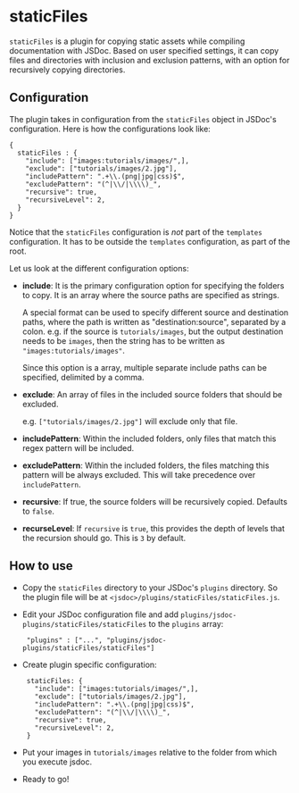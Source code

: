 # staticFiles

`staticFiles` is a plugin for copying static assets while compiling documentation with JSDoc. Based on user specified settings, it can copy files and directories with inclusion and exclusion patterns, with an option for recursively copying directories.

## Configuration

The plugin takes in configuration from the `staticFiles` object in JSDoc's configuration. Here is how the configurations look like:

    {
      staticFiles : {
        "include": ["images:tutorials/images/",],
        "exclude": ["tutorials/images/2.jpg"],
        "includePattern": ".+\\.(png|jpg|css)$",
        "excludePattern": "(^|\\/|\\\\)_",
        "recursive": true,
        "recursiveLevel": 2,
      }
    }

Notice that the `staticFiles` configuration is _not_ part of the `templates` configuration. It has to be outside the `templates` configuration, as part of the root.

Let us look at the different configuration options:

 * __include__: It is the primary configuration option for specifying the folders to copy. It is an array where the source paths are specified as strings.

    A special format can be used to specify different source and destination paths, where the path is written as "destination:source", separated by a colon. e.g. if the source is `tutorials/images`, but the output destination needs to be `images`, then the string has to be written as `"images:tutorials/images"`.
    
    Since this option is a array, multiple separate include paths can be specified, delimited by a comma.

 * __exclude__: An array of files in the included source folders that should be excluded.

    e.g. `["tutorials/images/2.jpg"]` will exclude only that file.

 * __includePattern__: Within the included folders, only files that match this regex pattern will be included.

 * __excludePattern__: Within the included folders, the files matching this pattern will be always excluded. This will take precedence over `includePattern`.

 * __recursive__: If true, the source folders will be recursively copied. Defaults to `false`.

 * __recurseLevel__: If `recursive` is `true`, this provides the depth of levels that the recursion should go. This is `3` by default.
 

## How to use

 * Copy the `staticFiles` directory to your JSDoc's `plugins` directory. So the plugin file will be at `<jsdoc>/plugins/staticFiles/staticFiles.js`.

 * Edit your JSDoc configuration file and add `plugins/jsdoc-plugins/staticFiles/staticFiles` to the `plugins` array:  

        "plugins" : ["...", "plugins/jsdoc-plugins/staticFiles/staticFiles"]

 * Create plugin specific configuration:

        staticFiles: {
          "include": ["images:tutorials/images/",],
          "exclude": ["tutorials/images/2.jpg"],
          "includePattern": ".+\\.(png|jpg|css)$",
          "excludePattern": "(^|\\/|\\\\)_",
          "recursive": true,
          "recursiveLevel": 2,
        }

 * Put your images in `tutorials/images` relative to the folder from which you execute jsdoc.

 * Ready to go!